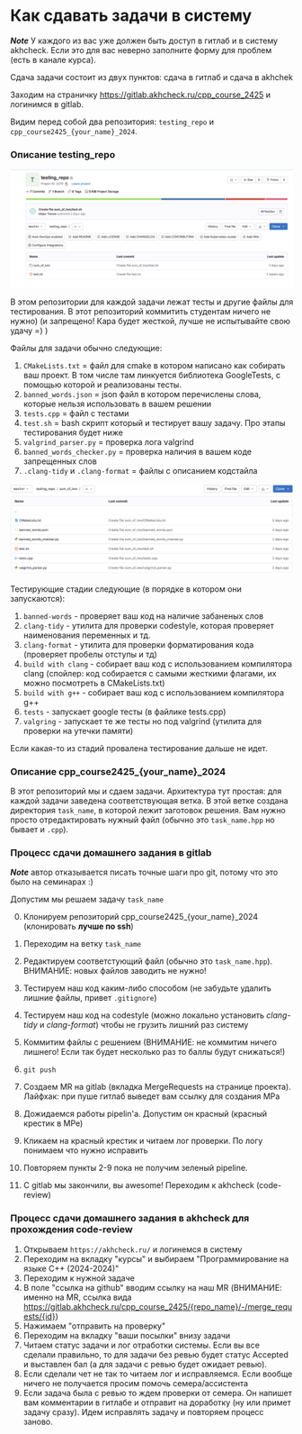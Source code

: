 # Как сдавать задачи в систему

***Note*** У каждого из вас уже должен быть доступ в гитлаб и в систему akhcheck. Если это для вас неверно заполните форму для проблем (есть в канале курса).

Сдача задачи состоит из двух пунктов: сдача в гитлаб и сдача в akhchek

Заходим на страничку https://gitlab.akhcheck.ru/cpp_course_2425 и логинимся в gitlab. 

Видим перед собой два репозитория: `testing_repo` и `cpp_course2425_{your_name}_2024`. 

### Описание testing_repo

![testing_repo](/images/testing_repo.png "Тестирующий репозиторий")

В этом репозитории для каждой задачи лежат тесты и другие файлы для тестирования. В этот репозиторий коммитить студентам ничего не нужно) (и запрещено! Кара будет жесткой, лучше не испытывайте свою удачу =) )

Файлы для задачи обычно следующие:

1. `CMakeLists.txt` = файл для cmake в котором написано как собирать ваш проект. В том числе там линкуется библиотека GoogleTests, с помощью которой и реализованы тесты.
2. `banned_words.json` = json файл в котором перечислены слова, которые нельзя использовать в вашем решении 
3. `tests.cpp` = файл с тестами 
4. `test.sh` = bash скрипт который и тестирует вашу задачу. Про этапы тестирования будет ниже
5. `valgrind_parser.py` = проверка лога valgrind 
6. `banned_words_checker.py` = проверка наличия в вашем коде запрещенных слов
7. `.clang-tidy` и `.clang-format` = файлы с описанием кодстайла

![typical_task](/images/task.png "Типичная задача")

Тестирующие стадии следующие (в порядке в котором они запускаются):

1. `banned-words` - проверяет ваш код на наличие забаненых слов
2. `clang-tidy` - утилита для проверки codestyle, которая проверяет наименования переменных и тд.  
3. `clang-format` - утилита для проверки форматирования кода (проверяет пробелы отступы и тд)
4. `build with clang` - собирает ваш код с использованием компилятора clang (спойлер: код собирается с самыми жесткими флагами, их можно посмотреть в CMakeLists.txt)
5. `build with g++` - собирает ваш код с использованием компилятора g++
6. `tests` - запускает google тесты (в файлике tests.cpp)
7. `valgring` - запускает те же тесты но под valgrind (утилита для проверки на утечки памяти)

Если какая-то из стадий провалена тестирование дальше не идет.

### Описание cpp_course2425_{your_name}_2024

В этот репозиторий мы и сдаем задачи. Архитектура тут простая: для каждой задачи заведена соответствующая ветка. В этой ветке создана директория `task_name`, в которой лежит заготовок решения. Вам нужно просто отредактировать нужный файл (обычно это `task_name.hpp` но бывает и `.cpp`).

### Процесс сдачи домашнего задания в gitlab

***Note*** автор отказывается писать точные шаги про git, потому что это было на семинарах :) 

Допустим мы решаем задачу `task_name`

0. Клонируем репозиторий cpp_course2425_{your_name}_2024 (клонировать **лучше по ssh**)
1. Переходим на ветку `task_name`
2. Редактируем соответстующий файл (обычно это `task_name.hpp`). ВНИМАНИЕ: новых файлов заводить не нужно! 
3. Тестируем наш код каким-либо способом (не забудьте удалить лишние файлы, привет `.gitignore`)
4. Тестируем наш код на codestyle (можно локально установить *clang-tidy* и *clang-format*) чтобы не грузить лишний раз систему
5. Коммитим файлы с решением (ВНИМАНИЕ: не коммитим ничего лишнего! Если так будет несколько раз то баллы будут снижаться!)
6. `git push`
7. Создаем MR на gitlab (вкладка MergeRequests на странице проекта). Лайфхак: при пуше гитлаб выведет вам ссылку для создания МРа
8. Дожидаемся работы pipelin'а. Допустим он красный (красный крестик в МРе)
9. Кликаем на красный крестик и читаем лог проверки. По логу понимаем что нужно исправить
10. Повторяем пункты 2-9 пока не получим зеленый pipeline.

11. С gitlab мы закончили, вы awesome! Переходим к akhcheck (code-review)

### Процесс сдачи домашнего задания в akhcheck для прохождения code-review

1. Открываем `https://akhcheck.ru/` и логинемся в систему
2. Переходим на вкладку "курсы" и выбираем "Программирование на языке C++ (2024-2024)"
3. Переходим к нужной задаче
4. В поле "ссылка на github" вводим ссылку на наш MR (ВНИМАНИЕ: именно на MR, ссылка вида https://gitlab.akhcheck.ru/cpp_course_2425/{repo_name}/-/merge_requests/{id})
5. Нажимаем "отправить на проверку"
6. Переходим на вкладку "ваши посылки" внизу задачи
7. Читаем статус задачи и лог отработки системы. Если вы все сделали правильно, то для задачи без ревью будет статус Accepted и выставлен бал (а для задачи с ревью будет ожидает ревью). 
8. Если сделали чет не так то читаем лог и исправляемся. Если вообще ничего не получается просим помочь семера/ассистента 
9. Если задача была с ревью то ждем проверки от семера. Он напишет вам комментарии в гитлабе и отправит на доработку (ну или примет задачу сразу). Идем исправлять задачу и повторяем процесс заново.
